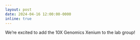 ```yaml
---
layout: post
date: 2024-04-16 12:00:00-0000
inline: true
---
```


We’re excited to add the 10X Genomics Xenium to the lab group! 